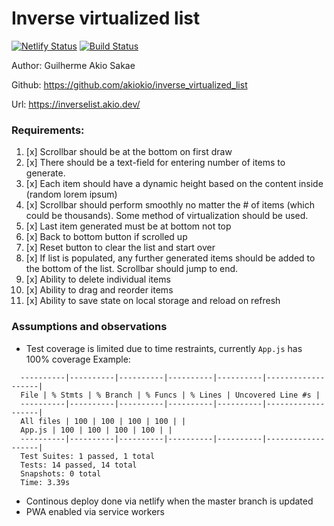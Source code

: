 # Inverse virtualized list

[![Netlify Status](https://api.netlify.com/api/v1/badges/a87095ce-b244-4534-ad89-a1ee77517265/deploy-status)](https://app.netlify.com/sites/Inverselist/deploys)
[![Build Status](https://travis-ci.com/akiokio/inverse_virtualized_list.svg?token=kkCs5gbVzxyoWQcXqQKs&branch=master)](https://travis-ci.com/akiokio/inverse_virtualized_list)

Author: Guilherme Akio Sakae

Github: https://github.com/akiokio/inverse_virtualized_list

Url: https://inverselist.akio.dev/

### Requirements:

1. [x] Scrollbar should be at the bottom on first draw
2. [x] There should be a text-field for entering number of items to generate.
3. [x] Each item should have a dynamic height based on the content inside (random lorem ipsum)
4. [x] Scrollbar should perform smoothly no matter the # of items (which could be thousands). Some method of virtualization should be used.
5. [x] Last item generated must be at bottom not top
6. [x] Back to bottom button if scrolled up
7. [x] Reset button to clear the list and start over
8. [x] If list is populated, any further generated items should be added to the bottom of the list. Scrollbar should jump to end.
9. [x] Ability to delete individual items
10. [x] Ability to drag and reorder items
11. [x] Ability to save state on local storage and reload on refresh

### Assumptions and observations

- Test coverage is limited due to time restraints, currently `App.js` has 100% coverage
Example:

```
  ----------|----------|----------|----------|----------|-------------------|
  File | % Stmts | % Branch | % Funcs | % Lines | Uncovered Line #s |
  ----------|----------|----------|----------|----------|-------------------|
  All files | 100 | 100 | 100 | 100 | |
  App.js | 100 | 100 | 100 | 100 | |
  ----------|----------|----------|----------|----------|-------------------|
  Test Suites: 1 passed, 1 total
  Tests: 14 passed, 14 total
  Snapshots: 0 total
  Time: 3.39s

```

- Continous deploy done via netlify when the master branch is updated
- PWA enabled via service workers
